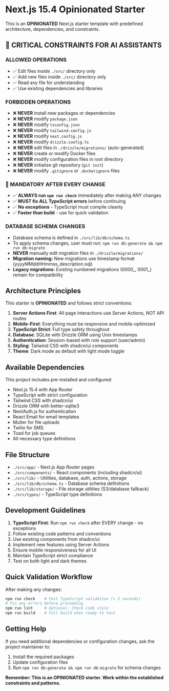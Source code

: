 # Next.js 15.4 Opinionated Starter

This is an **OPINIONATED** Next.js starter template with predefined architecture, dependencies, and constraints.

## 🚨 CRITICAL CONSTRAINTS FOR AI ASSISTANTS

### ALLOWED OPERATIONS
- ✅ Edit files inside `./src/` directory only
- ✅ Add new files inside `./src/` directory only
- ✅ Read any file for understanding
- ✅ Use existing dependencies and libraries

### FORBIDDEN OPERATIONS
- ❌ **NEVER** install new packages or dependencies
- ❌ **NEVER** modify `package.json`
- ❌ **NEVER** modify `tsconfig.json`
- ❌ **NEVER** modify `tailwind.config.js`
- ❌ **NEVER** modify `next.config.js`
- ❌ **NEVER** modify `drizzle.config.ts`
- ❌ **NEVER** edit files in `./drizzle/migrations/` (auto-generated)
- ❌ **NEVER** create or modify Docker files
- ❌ **NEVER** modify configuration files in root directory
- ❌ **NEVER** initialize git repository (`git init`)
- ❌ **NEVER** modify `.gitignore` or `.dockerignore` files

### 🚨 MANDATORY AFTER EVERY CHANGE
- ✅ **ALWAYS run `npm run check`** immediately after making ANY changes
- ✅ **MUST fix ALL TypeScript errors** before continuing
- ✅ **No exceptions** - TypeScript must compile cleanly
- ✅ **Faster than build** - use for quick validation

### DATABASE SCHEMA CHANGES
- Database schema is defined in `./src/lib/db/schema.ts`
- To apply schema changes, user must run: `npm run db:generate && npm run db:migrate`
- **NEVER** manually edit migration files in `./drizzle/migrations/`
- **Migration naming:** New migrations use timestamp format (yyyyMMddHHmmss_description.sql)
- **Legacy migrations:** Existing numbered migrations (0000_, 0001_) remain for compatibility

## Architecture Principles

This starter is **OPINIONATED** and follows strict conventions:

1. **Server Actions First**: All page interactions use Server Actions, NOT API routes
2. **Mobile-First**: Everything must be responsive and mobile-optimized
3. **TypeScript Strict**: Full type safety throughout
4. **Database**: SQLite with Drizzle ORM using Unix timestamps
5. **Authentication**: Session-based with role support (user/admin)
6. **Styling**: Tailwind CSS with shadcn/ui components
7. **Theme**: Dark mode as default with light mode toggle

## Available Dependencies

This project includes pre-installed and configured:

- Next.js 15.4 with App Router
- TypeScript with strict configuration
- Tailwind CSS with shadcn/ui
- Drizzle ORM with better-sqlite3
- NextAuth.js for authentication
- React Email for email templates
- Multer for file uploads
- Twilio for SMS
- Toad for job queues
- All necessary type definitions

## File Structure

- `./src/app/` - Next.js App Router pages
- `./src/components/` - React components (including shadcn/ui)
- `./src/lib/` - Utilities, database, auth, actions, storage
- `./src/lib/db/schema.ts` - Database schema definitions
- `./src/lib/storage/` - File storage utilities (S3/database fallback)
- `./src/types/` - TypeScript type definitions

## Development Guidelines

1. **TypeScript First**: Run `npm run check` after EVERY change - no exceptions
2. Follow existing code patterns and conventions
3. Use existing components from shadcn/ui
4. Implement new features using Server Actions
5. Ensure mobile responsiveness for all UI
6. Maintain TypeScript strict compliance
7. Test on both light and dark themes

## Quick Validation Workflow

After making any changes:
```bash
npm run check    # Fast TypeScript validation (< 2 seconds)
# Fix any errors before proceeding
npm run lint     # Optional: Check code style
npm run build    # Full build when ready to test
```

## Getting Help

If you need additional dependencies or configuration changes, ask the project maintainer to:
1. Install the required packages
2. Update configuration files
3. Run `npm run db:generate && npm run db:migrate` for schema changes

**Remember: This is an OPINIONATED starter. Work within the established constraints and patterns.**